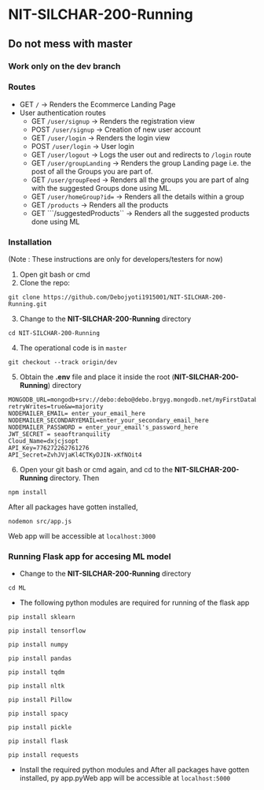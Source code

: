 # NIT-SILCHAR-200-Running

## Do not mess with master

### Work only on the dev branch

### Routes
 * GET ```/``` -> Renders the Ecommerce Landing Page
 * User authentication routes
   * GET ```/user/signup``` -> Renders the registration view
   * POST ```/user/signup``` -> Creation of new user account
   * GET ```/user/login``` -> Renders the login view
   * POST ```/user/login``` -> User login
   * GET ```/user/logout``` -> Logs the user out and redirects to ```/login``` route
   * GET ```/user/groupLanding``` -> Renders the group Landing page i.e. the post of all the Groups you are part of.
   * GET ```/user/groupFeed``` -> Renders all the groups you are part of alng with the suggested Groups done using ML.
   * GET ```/user/homeGroup?id=``` -> Renders all the details within a group
   * GET ```/products``` -> Renders all the products
   * GET ```/suggestedProducts`` -> Renders all the suggested products done using ML
   

   
### Installation 
(Note : These instructions are only for developers/testers for now)
1) Open git bash or cmd
2) Clone the repo: 
```
git clone https://github.com/Debojyoti1915001/NIT-SILCHAR-200-Running.git
```
3) Change to the **NIT-SILCHAR-200-Running** directory
```
cd NIT-SILCHAR-200-Running
```
4) The operational code is in  ```master```
```
git checkout --track origin/dev
```
5) Obtain the **.env** file and place it inside the root (**NIT-SILCHAR-200-Running**) directory

```
MONGODB_URL=mongodb+srv://debo:debo@debo.brgyg.mongodb.net/myFirstDatabase?retryWrites=true&w=majority
NODEMAILER_EMAIL= enter_your_email_here
NODEMAILER_SECONDARYEMAIL=enter_your_secondary_email_here
NODEMAILER_PASSWORD = enter_your_email's_password_here
JWT_SECRET = seaoftranquility
Cloud_Name=dxjcjsopt
API_Key=776272262761276
API_Secret=ZvhJVjaKl4CTKyDJIN-xKfNOit4
```

6) Open your git bash or cmd again, and cd to the **NIT-SILCHAR-200-Running** directory. Then
```
npm install
```
After all packages have gotten installed, 
```
nodemon src/app.js
```

Web app will be accessible at ```localhost:3000```

### Running Flask app for accesing ML model
* Change to the **NIT-SILCHAR-200-Running** directory 
```
cd ML
```
* The following python modules are required for running of the flask app 
``` 
pip install sklearn
```
```
pip install tensorflow
```
```
pip install numpy
```
```
pip install pandas
```
```
pip install tqdm
```
```
pip install nltk
```
```
pip install Pillow
```
```
pip install spacy
```
```
pip install pickle
```
```
pip install flask
```
```
pip install requests
```
* Install the required python modules and After all packages have gotten installed, py app.pyWeb app will be accessible at ```localhost:5000```


